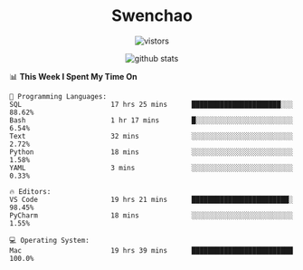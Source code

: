 <h1 align="center">Swenchao</h3>

<p align="center">
  <img src="https://visitor-badge.glitch.me/badge?page_id=Swenchao" alt="vistors" />
</p>

<p align="center">
  <img src="https://github-readme-stats.vercel.app/api?username=Swenchao&count_private=true&show_icons=true&theme=vue-dark&hide_title=true" alt="github stats" />
</p>

<!--START_SECTION:waka-->
📊 **This Week I Spent My Time On** 

```text
💬 Programming Languages: 
SQL                      17 hrs 25 mins      ██████████████████████░░░   88.62% 
Bash                     1 hr 17 mins        █░░░░░░░░░░░░░░░░░░░░░░░░   6.54% 
Text                     32 mins             ░░░░░░░░░░░░░░░░░░░░░░░░░   2.72% 
Python                   18 mins             ░░░░░░░░░░░░░░░░░░░░░░░░░   1.58% 
YAML                     3 mins              ░░░░░░░░░░░░░░░░░░░░░░░░░   0.33%

🔥 Editors: 
VS Code                  19 hrs 21 mins      ████████████████████████░   98.45% 
PyCharm                  18 mins             ░░░░░░░░░░░░░░░░░░░░░░░░░   1.55%

💻 Operating System: 
Mac                      19 hrs 39 mins      █████████████████████████   100.0%

```


<!--END_SECTION:waka-->
